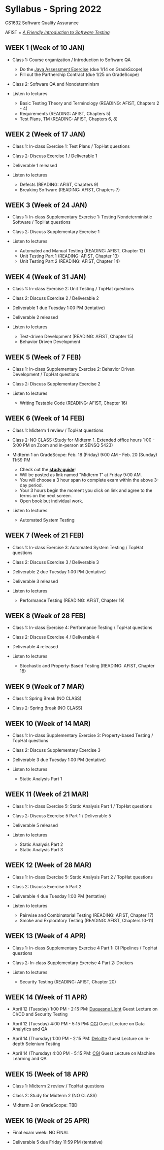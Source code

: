 # Syllabus - Spring 2022
CS1632 Software Quality Assurance

AFIST = [_A Friendly Introduction to Software Testing_](software-quality-assurance-textbook.pdf)

## WEEK 1 (Week of 10 JAN)

* Class 1: Course organization / Introduction to Software QA
  * Do the [Java Assessment Exercise](exercises/0) (due 1/14 on GradeScope)
  * Fill out the Partnership Contract (due 1/25 on GradeScope)
  
* Class 2: Software QA and Nondeterminism

* Listen to lectures 
  * Basic Testing Theory and Terminology (READING: AFIST, Chapters 2 - 4)
  * Requirements (READING: AFIST, Chapters 5)
  * Test Plans, TM (READING: AFIST, Chapters 6, 8)

## WEEK 2 (Week of 17 JAN)

* Class 1: In-class Exercise 1: Test Plans / TopHat questions

* Class 2: Discuss Exercise 1 / Deliverable 1

* Deliverable 1 released 

* Listen to lectures
  * Defects (READING: AFIST, Chapters 9)
  * Breaking Software (READING: AFIST, Chapters 7)

## WEEK 3 (Week of 24 JAN)
  
* Class 1: In-class Supplementary Exercise 1: Testing Nondeterministic Software / TopHat questions

* Class 2: Discuss Supplementary Exercise 1

* Listen to lectures 
  * Automated and Manual Testing (READING: AFIST, Chapter 12)
  * Unit Testing Part 1 (READING: AFIST, Chapter 13)
  * Unit Testing Part 2 (READING: AFIST, Chapter 14)

## WEEK 4 (Week of 31 JAN)

* Class 1: In-class Exercise 2: Unit Testing / TopHat questions

* Class 2: Discuss Exercise 2 / Deliverable 2 

* Deliverable 1 due Tuesday 1:00 PM (tentative)

* Deliverable 2 released 

* Listen to lectures 
  * Test-driven Development (READING: AFIST, Chapter 15)
  * Behavior Driven Development

## WEEK 5 (Week of 7 FEB)

* Class 1: In-class Supplementary Exercise 2: Behavior Driven Development / TopHat questions

* Class 2: Discuss Supplementary Exercise 2 

* Listen to lectures 
  * Writing Testable Code (READING: AFIST, Chapter 16)

## WEEK 6 (Week of 14 FEB)

* Class 1: Midterm 1 review / TopHat questions

* Class 2: NO CLASS (Study for Midterm 1.  Extended office hours 1:00 - 5:00 PM on Zoom and in-person at SENSQ 5423)
  
* Midterm 1 on GradeScope: Feb. 18 (Friday) 9:00 AM - Feb. 20 (Sunday) 11:59 PM
  * Check out the **[study guide](/study_guides/midterm_1_study_guide.md)**!
  * Will be posted as link named "Midterm 1" at Friday 9:00 AM.
  * You will choose a 3 hour span to complete exam within the above 3-day period.
  * Your 3 hours begin the moment you click on link and agree to the terms on the next screen.
  * Open book but individual work.


* Listen to lectures 
  * Automated System Testing

## WEEK 7 (Week of 21 FEB)

* Class 1: In-class Exercise 3: Automated System Testing / TopHat questions

* Class 2: Discuss Exercise 3 / Deliverable 3 

* Deliverable 2 due Tuesday 1:00 PM (tentative)

* Deliverable 3 released 

* Listen to lectures 
  * Performance Testing (READING: AFIST, Chapter 19)

## WEEK 8 (Week of 28 FEB)

* Class 1: In-class Exercise 4: Performance Testing / TopHat questions

* Class 2: Discuss Exercise 4 / Deliverable 4 

* Deliverable 4 released 

* Listen to lectures 
  * Stochastic and Property-Based Testing (READING: AFIST, Chapter 18)

## WEEK 9 (Week of 7 MAR)

* Class 1: Spring Break (NO CLASS)

* Class 2: Spring Break (NO CLASS)

## WEEK 10 (Week of 14 MAR)

* Class 1: In-class Supplementary Exercise 3: Property-based Testing / TopHat questions

* Class 2: Discuss Supplementary Exercise 3 

* Deliverable 3 due Tuesday 1:00 PM (tentative)

* Listen to lectures 
  * Static Analysis Part 1

## WEEK 11 (Week of 21 MAR)

* Class 1: In-class Exercise 5: Static Analysis Part 1 / TopHat questions

* Class 2: Discuss Exercise 5 Part 1 / Deliverable 5 

* Deliverable 5 released 

* Listen to lectures 
  * Static Analysis Part 2
  * Static Analysis Part 3

## WEEK 12 (Week of 28 MAR)

* Class 1: In-class Exercise 5: Static Analysis Part 2 / TopHat questions

* Class 2: Discuss Exercise 5 Part 2 

* Deliverable 4 due Tuesday 1:00 PM (tentative)

* Listen to lectures 
  * Pairwise and Combinatorial Testing (READING: AFIST, Chapter 17)
  * Smoke and Exploratory Testing (READING: AFIST, Chapters 10-11)

## WEEK 13 (Week of 4 APR)

* Class 1: In-class Supplementary Exercise 4 Part 1: CI Pipelines / TopHat questions

* Class 2: In-class Supplementary Exercise 4 Part 2: Dockers

* Listen to lectures 
  * Security Testing (READING: AFIST, Chapter 20)

## WEEK 14 (Week of 11 APR)

* April 12 (Tuesday) 1:00 PM - 2:15 PM: [Duquesne Light](https://www.duquesnelight.com/) Guest Lecture on CI/CD and Security Testing

* April 12 (Tuesday) 4:00 PM - 5:15 PM: [CGI](https://www.cgi.com/en) Guest Lecture on Data Analytics and QA

* April 14 (Thursday) 1:00 PM - 2:15 PM: [Deloitte](https://www.deloitte.com/) Guest Lecture on In-depth Selenium Testing

* April 14 (Thursday) 4:00 PM - 5:15 PM: [CGI](https://www.cgi.com/en) Guest Lecture on Machine Learning and QA

## WEEK 15 (Week of 18 APR)

* Class 1: Midterm 2 review / TopHat questions

* Class 2: Study for Midterm 2 (NO CLASS)

* Midterm 2 on GradeScope: TBD

## WEEK 16 (Week of 25 APR)

* Final exam week: NO FINAL

* Deliverable 5 due Friday 11:59 PM (tentative)
